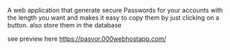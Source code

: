 A web application that generate secure Passwords for your accounts with the length you want and makes it easy to copy them by just clicking on a button.
also store them in the database

see preview here https://pasvor.000webhostapp.com/
